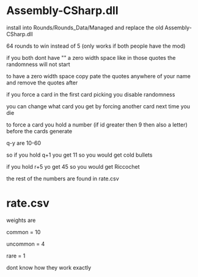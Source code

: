# Assembly-CSharp.dll

install into Rounds/Rounds_Data/Managed and replace the old Assembly-CSharp.dll

64 rounds to win instead of 5 (only works if both people have the mod)

if you both dont have "​" a zero width space like in those quotes the randomness will not start

to have a zero width space copy pate the quotes anywhere of your name and remove the quotes after

if you force a card in the first card picking you disable randomness

you can change what card you get by forcing another card next time you die

to force a card you hold a number (if id greater then 9 then also a letter) before the cards generate

q-y are 10-60

so if you hold q+1 you get 11 so you would get cold bullets

if you hold r+5 yo get 45 so you would get Riccochet

the rest of the numbers are found in rate.csv

# rate.csv

weights are

common = 10

uncommon = 4

rare = 1

dont know how they work exactly
